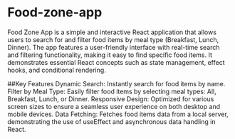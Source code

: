 # Food-zone-app

Food Zone App is a simple and interactive React application that allows users to search for and filter food items by meal type (Breakfast, Lunch, Dinner). The app features a user-friendly interface with real-time search and filtering functionality, making it easy to find specific food items. It demonstrates essential React concepts such as state management, effect hooks, and conditional rendering.

##Key Features
Dynamic Search: Instantly search for food items by name.
Filter by Meal Type: Easily filter food items by selecting meal types: All, Breakfast, Lunch, or Dinner.
Responsive Design: Optimized for various screen sizes to ensure a seamless user experience on both desktop and mobile devices.
Data Fetching: Fetches food items data from a local server, demonstrating the use of useEffect and asynchronous data handling in React.
